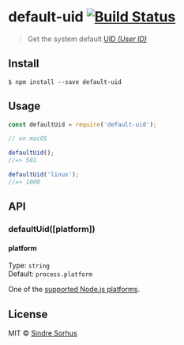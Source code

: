 # default-uid [![Build Status](https://travis-ci.org/sindresorhus/default-uid.svg?branch=master)](https://travis-ci.org/sindresorhus/default-uid)

> Get the system default [UID *(User ID)*](http://www.linfo.org/uid.html)


## Install

```
$ npm install --save default-uid
```


## Usage

```js
const defaultUid = require('default-uid');

// on macOS

defaultUid();
//=> 501

defaultUid('linux');
//=> 1000
```


## API

### defaultUid([platform])

#### platform

Type: `string`<br>
Default: `process.platform`

One of the [supported Node.js platforms](http://nodejs.org/api/process.html#process_process_platform).


## License

MIT © [Sindre Sorhus](https://sindresorhus.com)
